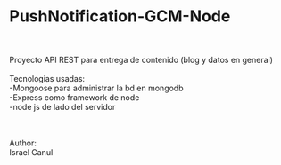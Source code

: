 # PushNotification-GCM-Node
<br><br>
Proyecto API REST para entrega de contenido (blog y datos en general)
<br><br>
Tecnologias usadas:<br>
-Mongoose para administrar la bd en mongodb<br>
-Express como framework de node <br>
-node js de lado del servidor<br>

<br><br>
Author:<br>
Israel Canul 
<br>

